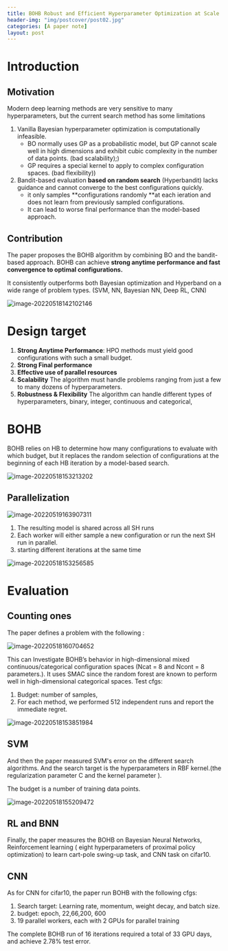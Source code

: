 ```yaml
---
title: BOHB Robust and Efficient Hyperparameter Optimization at Scale
header-img: "img/postcover/post02.jpg"
categories: [A paper note]
layout: post
---
```


# Introduction

## Motivation

Modern deep learning methods are very sensitive to many hyperparameters, but the current search method has some limitations

1. Vanilla Bayesian hyperparameter optimization is computationally infeasible.
   - BO normally uses GP as a probabilistic model, but GP cannot scale well in high dimensions and exhibit cubic complexity in the number of data points.  (bad scalability);)
   - GP requires a special kernel to apply to complex configuration spaces. (bad flexibility))
2. Bandit-based evaluation **based on random search** (Hyperbandit) lacks guidance and cannot converge to the best configurations quickly.
   - it only samples **configurations randomly **at each ieration and does not learn from previously sampled configurations. 
   - It can lead to worse final performance than the model-based approach.

## Contribution

The paper proposes the BOHB algorithm by combining BO and the bandit-based approach. BOHB can achieve **strong anytime performance and fast convergence to optimal configurations.** 

It consistently outperforms both Bayesian optimization and Hyperband on a wide range of problem types. (SVM, NN, Bayesian NN, Deep RL, CNN)

![image-20220518142102146](https://github.com/NLGithubWP/tech-notebook/raw/master/img/a_img_store/image-20220518142102146.png)

# Design target

1. **Strong Anytime Performance**: HPO methods must yield good configurations with such a small budget.
2.  **Strong Final performance**
3. **Effective use of parallel resources**
4. **Scalability** The algorithm must handle problems ranging from just a few to many dozens of hyperparameters.
5. **Robustness & Flexibility** The algorithm can handle different types of hyperparameters, binary, integer, continuous and categorical,

# BOHB

BOHB relies on HB to determine how many configurations to evaluate with which budget, but it replaces the random selection of configurations at the beginning of each HB iteration by a model-based search.

![image-20220518153213202](https://github.com/NLGithubWP/tech-notebook/raw/master/img/a_img_store/image-20220518153213202.png)

## Parallelization

![image-20220519163907311](https://github.com/NLGithubWP/tech-notebook/raw/master/img/a_img_store/image-20220519163907311.png)

1. The resulting model is shared across all SH runs
2. Each worker will either sample a new configuration or run the next SH run in parallel.
3. starting different iterations at the same time

![image-20220518153256585](https://github.com/NLGithubWP/tech-notebook/raw/master/img/a_img_store/image-20220518153256585.png)

# Evaluation

## Counting ones

The paper defines a problem with the following :

![image-20220518160704652](https://github.com/NLGithubWP/tech-notebook/raw/master/img/a_img_store/image-20220518160704652.png)

This can Investigate BOHB’s behavior in high-dimensional mixed continuous/categorical configuration spaces (Ncat = 8 and Ncont = 8 parameters.). It uses SMAC since the random forest are known to perform well in high-dimensional categorical spaces. Test cfgs:

1. Budget: number of samples, 
2. For each method, we performed 512 independent runs and report the immediate regret.

![image-20220518153851984](https://github.com/NLGithubWP/tech-notebook/raw/master/img/a_img_store/image-20220518153851984.png)

## SVM

And then the paper measured SVM's error on the different search algorithms. And the search target is the hyperparameters in RBF kernel.(the regularization parameter C and the kernel parameter ).

The budget is a number of training data points.

![image-20220518155209472](https://github.com/NLGithubWP/tech-notebook/raw/master/img/a_img_store/image-20220518155209472.png)

## RL and BNN

Finally, the paper measures the BOHB on Bayesian Neural Networks, Reinforcement learning ( eight hyperparameters of proximal policy optimization) to learn cart-pole swing-up task, and CNN task on cifar10.

## CNN

As for CNN for cifar10, the paper run BOHB with the following cfgs:

1. Search target: Learning rate, momentum, weight decay, and batch size.
2. budget: epoch, 22,66,200, 600
3. 19 parallel workers, each with 2 GPUs for parallel training

The complete BOHB run of 16 iterations required a total of 33 GPU days, and achieve 2.78% test error.


